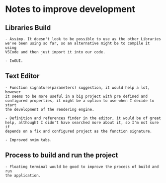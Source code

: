 # Notes to improve development

## Libraries Build
    - Assimp. It doesn't look to be possible to use as the other Libraries 
    we've been using so far, so an alternative might be to compile it using 
    VSCode and then just import it into our code.

    - ImGUI. 

## Text Editor
    - Function signature(parameters) suggestion, it would help a lot, however 
    it seems to be more useful in a big project with pre defined and 
    configured properties, it might be a option to use when I decide to start 
    the development of the rendering engine.

    - Definition and references finder in the editor, it would be of great 
    help, althought I didn't have searched more about it, so I'm not sure if 
    depends on a fix and configured project as the function signature.

    - Improved nvim tabs.

## Process to build and run the project

    - Floating terminal would be good to improve the process of build and run 
    the application.
